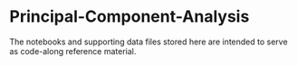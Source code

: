 # Principal-Component-Analysis

The notebooks and supporting data files stored here are intended to serve as code-along reference material.
